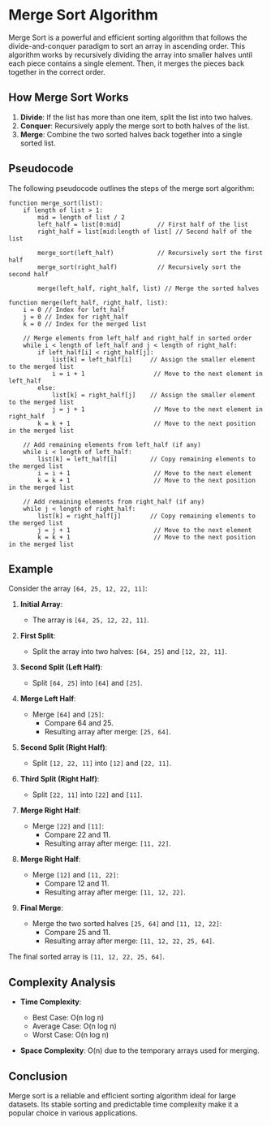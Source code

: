 # Merge Sort Algorithm

Merge Sort is a powerful and efficient sorting algorithm that follows the divide-and-conquer paradigm to sort an array in ascending order. This algorithm works by recursively dividing the array into smaller halves until each piece contains a single element. Then, it merges the pieces back together in the correct order. 

## How Merge Sort Works

1. **Divide**: If the list has more than one item, split the list into two halves.
2. **Conquer**: Recursively apply the merge sort to both halves of the list.
3. **Merge**: Combine the two sorted halves back together into a single sorted list.

## Pseudocode

The following pseudocode outlines the steps of the merge sort algorithm:
```
function merge_sort(list):
    if length of list > 1:
        mid = length of list / 2
        left_half = list[0:mid]          // First half of the list
        right_half = list[mid:length of list] // Second half of the list

        merge_sort(left_half)            // Recursively sort the first half
        merge_sort(right_half)           // Recursively sort the second half

        merge(left_half, right_half, list) // Merge the sorted halves

function merge(left_half, right_half, list):
    i = 0 // Index for left_half
    j = 0 // Index for right_half
    k = 0 // Index for the merged list

    // Merge elements from left_half and right_half in sorted order
    while i < length of left_half and j < length of right_half:
        if left_half[i] < right_half[j]:
            list[k] = left_half[i]     // Assign the smaller element to the merged list
            i = i + 1                   // Move to the next element in left_half
        else:
            list[k] = right_half[j]    // Assign the smaller element to the merged list
            j = j + 1                   // Move to the next element in right_half
        k = k + 1                       // Move to the next position in the merged list

    // Add remaining elements from left_half (if any)
    while i < length of left_half:
        list[k] = left_half[i]         // Copy remaining elements to the merged list
        i = i + 1                       // Move to the next element
        k = k + 1                       // Move to the next position in the merged list

    // Add remaining elements from right_half (if any)
    while j < length of right_half:
        list[k] = right_half[j]        // Copy remaining elements to the merged list
        j = j + 1                       // Move to the next element
        k = k + 1                       // Move to the next position in the merged list
```

## Example

Consider the array `[64, 25, 12, 22, 11]`:

1. **Initial Array**:
   - The array is `[64, 25, 12, 22, 11]`.

2. **First Split**:
   - Split the array into two halves: `[64, 25]` and `[12, 22, 11]`.

3. **Second Split (Left Half)**:
   - Split `[64, 25]` into `[64]` and `[25]`.

4. **Merge Left Half**:
   - Merge `[64]` and `[25]`:
     - Compare 64 and 25.
     - Resulting array after merge: `[25, 64]`.

5. **Second Split (Right Half)**:
   - Split `[12, 22, 11]` into `[12]` and `[22, 11]`.

6. **Third Split (Right Half)**:
   - Split `[22, 11]` into `[22]` and `[11]`.

7. **Merge Right Half**:
   - Merge `[22]` and `[11]`:
     - Compare 22 and 11.
     - Resulting array after merge: `[11, 22]`.

8. **Merge Right Half**:
   - Merge `[12]` and `[11, 22]`:
     - Compare 12 and 11.
     - Resulting array after merge: `[11, 12, 22]`.

9. **Final Merge**:
   - Merge the two sorted halves `[25, 64]` and `[11, 12, 22]`:
     - Compare 25 and 11.
     - Resulting array after merge: `[11, 12, 22, 25, 64]`.

The final sorted array is `[11, 12, 22, 25, 64]`.


## Complexity Analysis

- **Time Complexity**: 
  - Best Case: O(n log n)
  - Average Case: O(n log n)
  - Worst Case: O(n log n)
  
- **Space Complexity**: O(n) due to the temporary arrays used for merging.

## Conclusion

Merge sort is a reliable and efficient sorting algorithm ideal for large datasets. Its stable sorting and predictable time complexity make it a popular choice in various applications.
